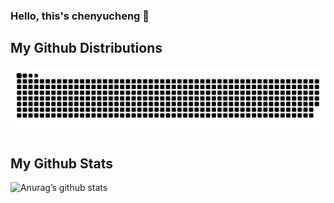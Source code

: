 ### Hello, this's chenyucheng 👋
##  My Github Distributions
![](https://raw.githubusercontent.com/chenyucheng0503/chenyucheng0503/output/github-contribution-grid-snake.svg)              
## My Github Stats
![Anurag’s github stats](https://github-readme-stats.vercel.app/api?username=chenyucheng0503&show_icons=true&theme=vue-dark)
